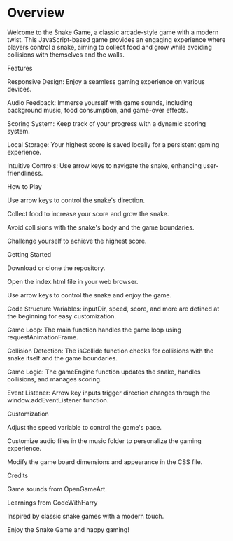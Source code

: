 <h1>Overview</h1>

Welcome to the Snake Game, a classic arcade-style game with a modern twist. 
This JavaScript-based game provides an engaging experience where players control a snake, aiming to collect food and grow while avoiding collisions with themselves and the walls.


Features

Responsive Design: Enjoy a seamless gaming experience on various devices.

Audio Feedback: Immerse yourself with game sounds, including background music, food consumption, and game-over effects.

Scoring System: Keep track of your progress with a dynamic scoring system.

Local Storage: Your highest score is saved locally for a persistent gaming experience.

Intuitive Controls: Use arrow keys to navigate the snake, enhancing user-friendliness.



How to Play

Use arrow keys to control the snake's direction.

Collect food to increase your score and grow the snake.

Avoid collisions with the snake's body and the game boundaries.

Challenge yourself to achieve the highest score.


Getting Started

Download or clone the repository.

Open the index.html file in your web browser.

Use arrow keys to control the snake and enjoy the game.




Code Structure
Variables: inputDir, speed, score, and more are defined at the beginning for easy customization.

Game Loop: The main function handles the game loop using requestAnimationFrame.

Collision Detection: The isCollide function checks for collisions with the snake itself and the game boundaries.

Game Logic: The gameEngine function updates the snake, handles collisions, and manages scoring.

Event Listener: Arrow key inputs trigger direction changes through the window.addEventListener function.




Customization

Adjust the speed variable to control the game's pace.

Customize audio files in the music folder to personalize the gaming experience.

Modify the game board dimensions and appearance in the CSS file.




Credits

Game sounds from OpenGameArt.

Learnings from CodeWithHarry

Inspired by classic snake games with a modern touch.

Enjoy the Snake Game and happy gaming!







